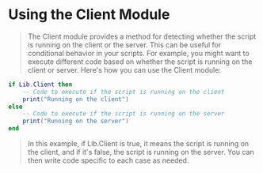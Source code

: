 # Using the Client Module
> The Client module provides a method for detecting whether the script is running on the client or the server. This can be useful for conditional behavior in your scripts. For example, you might want to execute different code based on whether the script is running on the client or server. Here's how you can use the Client module:
```lua
if Lib.Client then
    -- Code to execute if the script is running on the client
    print("Running on the client")
else
    -- Code to execute if the script is running on the server
    print("Running on the server")
end
```
> In this example, if Lib.Client is true, it means the script is running on the client, and if it's false, the script is running on the server. You can then write code specific to each case as needed.
